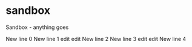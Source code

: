 # sandbox
Sandbox - anything goes

New line 0
New line 1 edit edit
New line 2
New line 3 edit edit
New line 4
